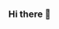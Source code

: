 ### Hi there 👋

<!--
**kelifakc16/kelifakc16** is a ✨ _special_ ✨ repository because its `README.md` (this file) appears on your GitHub profile.


- 🌱 I’m currently pursuing masters at NWMSU
- I like programming

-->
